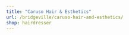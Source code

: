 ```yaml
---
title: "Caruso Hair & Esthetics"
url: /bridgeville/caruso-hair-and-esthetics/
shop: hairdresser
---
```

